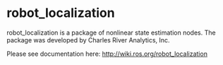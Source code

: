 # robot_localization

robot_localization is a package of nonlinear state estimation nodes. The package was developed by Charles River Analytics, Inc.

Please see documentation here: http://wiki.ros.org/robot_localization